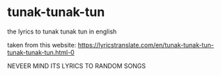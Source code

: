 # tunak-tunak-tun
the lyrics to tunak tunak tun in english

taken from this website: https://lyricstranslate.com/en/tunak-tunak-tun-tunak-tunak-tun.html-0

NEVEER MIND ITS LYRICS TO RANDOM SONGS
